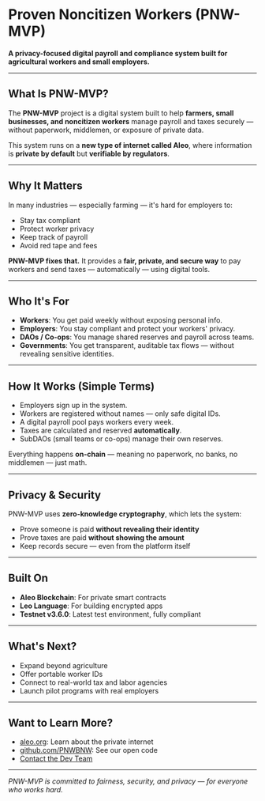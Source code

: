 # Proven Noncitizen Workers (PNW-MVP)

**A privacy-focused digital payroll and compliance system built for agricultural workers and small employers.**

---

## What Is PNW-MVP?

The **PNW-MVP** project is a digital system built to help **farmers, small businesses, and noncitizen workers** manage payroll and taxes securely — without paperwork, middlemen, or exposure of private data.

This system runs on a **new type of internet called Aleo**, where information is **private by default** but **verifiable by regulators**.

---

## Why It Matters

In many industries — especially farming — it's hard for employers to:

- Stay tax compliant
- Protect worker privacy
- Keep track of payroll
- Avoid red tape and fees

**PNW-MVP fixes that.** It provides a **fair, private, and secure way** to pay workers and send taxes — automatically — using digital tools.

---

## Who It's For

- **Workers**: You get paid weekly without exposing personal info.
- **Employers**: You stay compliant and protect your workers' privacy.
- **DAOs / Co-ops**: You manage shared reserves and payroll across teams.
- **Governments**: You get transparent, auditable tax flows — without revealing sensitive identities.

---

## How It Works (Simple Terms)

- Employers sign up in the system.
- Workers are registered without names — only safe digital IDs.
- A digital payroll pool pays workers every week.
- Taxes are calculated and reserved **automatically**.
- SubDAOs (small teams or co-ops) manage their own reserves.

Everything happens **on-chain** — meaning no paperwork, no banks, no middlemen — just math.

---

## Privacy & Security

PNW-MVP uses **zero-knowledge cryptography**, which lets the system:

- Prove someone is paid **without revealing their identity**
- Prove taxes are paid **without showing the amount**
- Keep records secure — even from the platform itself

---

## Built On

- **Aleo Blockchain**: For private smart contracts
- **Leo Language**: For building encrypted apps
- **Testnet v3.6.0**: Latest test environment, fully compliant

---

## What's Next?

- Expand beyond agriculture
- Offer portable worker IDs
- Connect to real-world tax and labor agencies
- Launch pilot programs with real employers

---

## Want to Learn More?

- [aleo.org](https://aleo.org): Learn about the private internet
- [github.com/PNWBNW](https://github.com/PNWBNW): See our open code
- [Contact the Dev Team](mailto:josh@pnwbnw.com)

---

*PNW-MVP is committed to fairness, security, and privacy — for everyone who works hard.*
